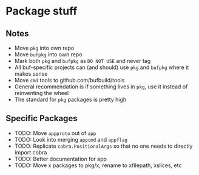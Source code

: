 # Package stuff

## Notes

- Move `pkg` into own repo
- Move `bufpkg` into own repo
- Mark both `pkg` and `bufpkg` as `DO NOT USE` and never tag
- All buf-specific projects can (and should) use `pkg` and `bufpkg` where it makes sense
- Move `cmd` tools to github.com/bufbuild/tools
- General recommendation is if something lives in `pkg`, use it instead of reinventing the wheel
- The standard for `pkg` packages is pretty high

## Specific Packages

- TODO: Move `appproto` out of `app`
- TODO: Look into merging `appcmd` and `appflag`
- TODO: Replicate `cobra.PositionalArgs` so that no one needs to directly import cobra
- TODO: Better documentation for app
- TODO: Move x packages to pkg/x, rename to xfilepath, xslices, etc
